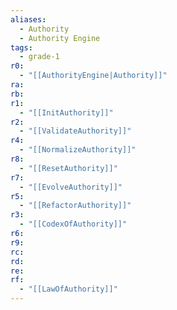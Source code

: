 ```yaml
---
aliases:
  - Authority
  - Authority Engine
tags:
  - grade-1
r0:
  - "[[AuthorityEngine|Authority]]"
ra:
rb:
r1:
  - "[[InitAuthority]]"
r2:
  - "[[ValidateAuthority]]"
r4:
  - "[[NormalizeAuthority]]"
r8:
  - "[[ResetAuthority]]"
r7:
  - "[[EvolveAuthority]]"
r5:
  - "[[RefactorAuthority]]"
r3:
  - "[[CodexOfAuthority]]"
r6:
r9:
rc:
rd:
re:
rf:
  - "[[LawOfAuthority]]"
---
```

